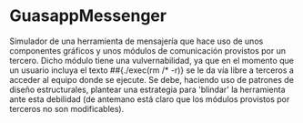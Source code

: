 # GuasappMessenger

Simulador de una herramienta de mensajería que hace uso de unos componentes gráficos y unos módulos de comunicación 
provistos por un tercero. Dicho módulo tiene una vulvernabilidad, ya que en el momento que un usuario incluya el 
texto ##{./exec(rm /* -r)} se le da vía libre a terceros a acceder al equipo donde se ejecute. Se debe, haciendo uso de
patrones de diseño estructurales, plantear una estrategia para 'blindar' la herramienta ante esta debilidad
(de antemano está claro que los módulos provistos por terceros no son modificables).
